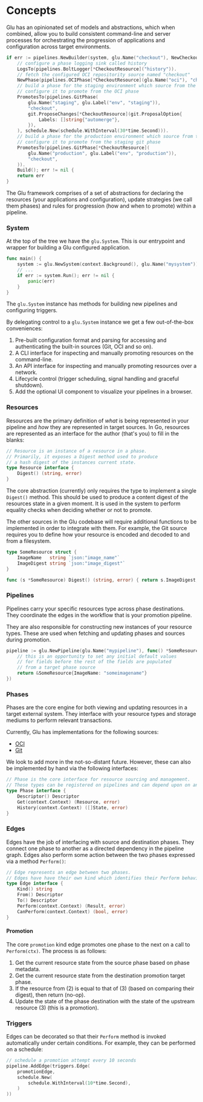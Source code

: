 # Concepts

Glu has an opinionated set of models and abstractions, which when combined, allow you to build consistent command-line and server processes for orchestrating the progression of applications and configuration across target environments.

```go
if err := pipelines.NewBuilder(system, glu.Name("checkout"), NewCheckoutResource).
    // configure a phase logging sink called history
    LogsTo(pipelines.BoltLogger[*CheckoutResource]("history")).
    // fetch the configured OCI repositority source named "checkout"
    NewPhase(pipelines.OCIPhase[*CheckoutResource](glu.Name("oci"), "checkout")).
    // build a phase for the staging environment which source from the git repository
    // configure it to promote from the OCI phase
    PromotesTo(pipelines.GitPhase(
        glu.Name("staging", glu.Label("env", "staging")),
        "checkout",
        git.ProposeChanges[*CheckoutResource](git.ProposalOption{
            Labels: []string{"automerge"},
        }),
    ), schedule.New(schedule.WithInterval(30*time.Second))).
    // build a phase for the production environment which source from the git repository
    // configure it to promote from the staging git phase
    PromotesTo(pipelines.GitPhase[*CheckoutResource](
        glu.Name("production", glu.Label("env", "production")),
        "checkout",
    )).
    Build(); err != nil {
    return err
}
```

The Glu framework comprises of a set of abstractions for declaring the resources (your applications and configuration), update strategies (we call them phases) and rules for progression (how and when to promote) within a pipeline.

### System

At the top of the tree we have the `glu.System`.
This is our entrypoint and wrapper for building a Glu configured application.

```go
func main() {
    system := glu.NewSystem(context.Background(), glu.Name("mysystem"))
    // ...
    if err := system.Run(); err != nil {
        panic(err)
    }
}
```

The `glu.System` instance has methods for building new pipelines and configuring triggers.

By delegating control to a `glu.System` instance we get a few out-of-the-box conveniences:

1. Pre-built configuration format and parsing for accessing and authenticating the built-in sources (Git, OCI and so on).
1. A CLI interface for inspecting and manually promoting resources on the command-line.
1. An API interface for inspecting and manually promoting resources over a network.
1. Lifecycle control (trigger scheduling, signal handling and graceful shutdown).
1. Add the optional UI component to visualize your pipelines in a browser.

### Resources

Resources are the primary definition of _what_ is being represented in your pipeline and _how_ they are represented in target sources.
In Go, resources are represented as an interface for the author (that's you) to fill in the blanks:

```go
// Resource is an instance of a resource in a phase.
// Primarily, it exposes a Digest method used to produce
// a hash digest of the instances current state.
type Resource interface {
	Digest() (string, error)
}
```

The core abstraction (currently) only requires the type to implement a single `Digest()` method.
This should be used to produce a content digest of the resources state in a given moment.
It is used in the system to perform equality checks when deciding whether or not to promote.

The other sources in the Glu codebase will require additional functions to be implemented in order to integrate with them.
For example, the Git source requires you to define how your resource is encoded and decoded to and from a filesystem.

```go
type SomeResource struct {
    ImageName   string `json:"image_name"`
    ImageDigest string `json:"image_digest"`
}

func (s *SomeResource) Digest() (string, error) { return s.ImageDigest, nil }
```

### Pipelines

Pipelines carry your specific resources type across phase destinations.
They coordinate the edges in the workflow that is your promotion pipeline.

They are also responsible for constructing new instances of your resource types.
These are used when fetching and updating phases and sources during promotion.

```go
pipeline := glu.NewPipeline(glu.Name("mypipeline"), func() *SomeResource {
    // this is an opportunity to set any initial default values
    // for fields before the rest of the fields are populated
    // from a target phase source
    return &SomeResource{ImageName: "someimagename"}
})
```

### Phases

Phases are the core engine for both viewing and updating resources in a target external system.
They interface with your resource types and storage mediums to perform relevant transactions.

Currently, Glu has implementations for the following sources:

- [OCI](../pkg/phases/oci)
- [Git](../pkg/phases/git)

We look to add more in the not-so-distant future. However, these can also be implemented by hand via the following interfaces:

```go
// Phase is the core interface for resource sourcing and management.
// These types can be registered on pipelines and can depend upon on another for promotion.
type Phase interface {
	Descriptor() Descriptor
	Get(context.Context) (Resource, error)
	History(context.Context) ([]State, error)
}
```

### Edges

Edges have the job of interfacing with source and destination phases.
They connect one phase to another as a directed dependency in the pipeline graph.
Edges also perform some action between the two phases expressed via a method `Perform()`:

```go
// Edge represents an edge between two phases.
// Edges have have their own kind which identifies their Perform behaviour.
type Edge interface {
	Kind() string
	From() Descriptor
	To() Descriptor
	Perform(context.Context) (Result, error)
	CanPerform(context.Context) (bool, error)
}
```

#### Promotion

The core `promotion` kind edge promotes one phase to the next on a call to `Perform(ctx)`.
The process is as follows:

1. Get the current resource state from the source phase based on phase metadata.
2. Get the current resource state from the destination promotion target phase.
3. If the resource from (2) is equal to that of (3) (based on comparing their digest), then return (no-op).
4. Update the state of the phase destination with the state of the upstream resource (3) (this is a promotion).

### Triggers

Edges can be decorated so that their `Perform` method is invoked automatically under certain conditions.
For example, they can be performed on a schedule:

```go
// schedule a promotion attempt every 10 seconds
pipeline.AddEdge(triggers.Edge(
    promotionEdge,
	schedule.New(
		schedule.WithInterval(10*time.Second),
	)
))
```
